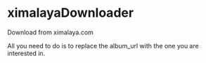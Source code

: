 # ximalayaDownloader
Download from ximalaya.com

All you need to do is to replace the album_url with the one you are interested in.
